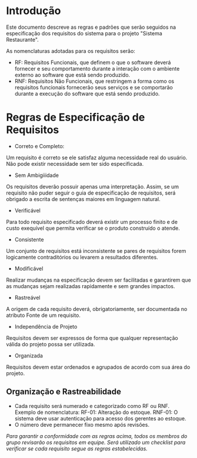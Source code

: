 # Introdução
Este documento descreve as regras e padrões que serão seguidos na especificação dos requisitos do sistema para o projeto "Sistema Restaurante".

As nomenclaturas adotadas para os requisitos serão:
* RF:
    Requisitos Funcionais, que definem o que o software deverá fornecer e seu comportamento durante a interação com o ambiente externo ao software que está sendo produzido. 
* RNF:
    Requisitos Não Funcionais, que restringem a forma como os requisitos funcionais fornecerão seus serviços e se comportarão durante a execução do software que está sendo produzido.


# Regras de Especificação de Requisitos

* Correto e Completo:

Um requisito é correto se ele satisfaz alguma necessidade real do usuário. Não pode existir necessidade sem ter sido especificada.

* Sem Ambigiiidade

Os requisitos deverão possuir apenas uma interpretação. Assim, se um requisito não puder seguir o guia de especificação de requisitos, será obrigado a escrita de sentenças maiores em linguagem natural.

* Verificável

Para todo requisito especificado deverá existir um processo finito e de custo exequível que permita verificar se o produto construído o atende.

* Consistente

Um conjunto de requisitos está inconsistente se pares de requisitos forem logicamente contraditórios ou levarem a resultados diferentes.

* Modificável

Realizar mudanças na especificação devem ser facilitadas e garantirem que as mudanças sejam realizadas rapidamente e sem grandes impactos.

* Rastreável

A origem de cada requisito deverá, obrigatoriamente, ser documentada no atributo Fonte de um requisito.

* Independência de Projeto

Requisitos devem ser expressos de forma que qualquer representação válida do projeto possa ser utilizada.

* Organizada

Requisitos devem estar ordenados e agrupados de acordo com sua área do projeto.


## Organização e Rastreabilidade
* Cada requisito será numerado e categorizado como RF ou RNF.
    Exemplo de nomenclatura:
        RF-01: Alteração do estoque.
        RNF-01: O sistema deve usar autenticação para acesso dos gerentes ao estoque.
* O número deve permanecer fixo mesmo após revisões.


_Para garantir a conformidade com as regras acima, todos os membros do grupo revisarão os requisitos em equipe. Será utilizado um checklist para verificar se cada requisito segue as regras estabelecidas._
